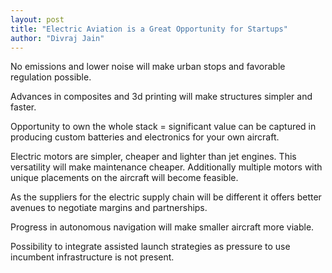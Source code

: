 ```yaml
---
layout: post
title: "Electric Aviation is a Great Opportunity for Startups"
author: "Divraj Jain"
---
```


No emissions and lower noise will make urban stops and favorable regulation possible.

Advances in composites and 3d printing will make structures simpler and faster.

Opportunity to own the whole stack = significant value can be captured in producing custom batteries and electronics for your own aircraft.

Electric motors are simpler, cheaper and lighter than jet engines. This versatility will make maintenance cheaper. Additionally multiple motors with unique placements on the aircraft will become feasible.

As the suppliers for the electric supply chain will be different it offers better avenues to negotiate margins and partnerships.

Progress in autonomous navigation will make smaller aircraft more viable.

Possibility to integrate assisted launch strategies as pressure to use incumbent infrastructure is not present.






